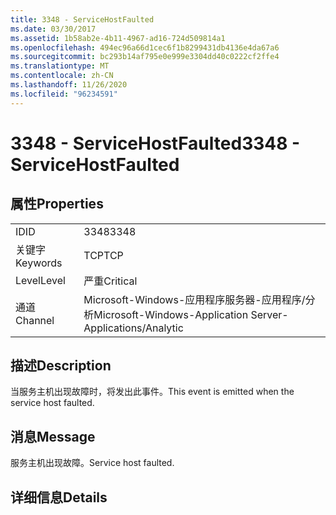 ```yaml
---
title: 3348 - ServiceHostFaulted
ms.date: 03/30/2017
ms.assetid: 1b58ab2e-4b11-4967-ad16-724d509814a1
ms.openlocfilehash: 494ec96a66d1cec6f1b8299431db4136e4da67a6
ms.sourcegitcommit: bc293b14af795e0e999e3304dd40c0222cf2ffe4
ms.translationtype: MT
ms.contentlocale: zh-CN
ms.lasthandoff: 11/26/2020
ms.locfileid: "96234591"
---
```

# <a name="3348---servicehostfaulted"></a><span data-ttu-id="12ea5-102">3348 - ServiceHostFaulted</span><span class="sxs-lookup"><span data-stu-id="12ea5-102">3348 - ServiceHostFaulted</span></span>

## <a name="properties"></a><span data-ttu-id="12ea5-103">属性</span><span class="sxs-lookup"><span data-stu-id="12ea5-103">Properties</span></span>  
  
|||  
|-|-|  
|<span data-ttu-id="12ea5-104">ID</span><span class="sxs-lookup"><span data-stu-id="12ea5-104">ID</span></span>|<span data-ttu-id="12ea5-105">3348</span><span class="sxs-lookup"><span data-stu-id="12ea5-105">3348</span></span>|  
|<span data-ttu-id="12ea5-106">关键字</span><span class="sxs-lookup"><span data-stu-id="12ea5-106">Keywords</span></span>|<span data-ttu-id="12ea5-107">TCP</span><span class="sxs-lookup"><span data-stu-id="12ea5-107">TCP</span></span>|  
|<span data-ttu-id="12ea5-108">Level</span><span class="sxs-lookup"><span data-stu-id="12ea5-108">Level</span></span>|<span data-ttu-id="12ea5-109">严重</span><span class="sxs-lookup"><span data-stu-id="12ea5-109">Critical</span></span>|  
|<span data-ttu-id="12ea5-110">通道</span><span class="sxs-lookup"><span data-stu-id="12ea5-110">Channel</span></span>|<span data-ttu-id="12ea5-111">Microsoft-Windows-应用程序服务器-应用程序/分析</span><span class="sxs-lookup"><span data-stu-id="12ea5-111">Microsoft-Windows-Application Server-Applications/Analytic</span></span>|  
  
## <a name="description"></a><span data-ttu-id="12ea5-112">描述</span><span class="sxs-lookup"><span data-stu-id="12ea5-112">Description</span></span>  

 <span data-ttu-id="12ea5-113">当服务主机出现故障时，将发出此事件。</span><span class="sxs-lookup"><span data-stu-id="12ea5-113">This event is emitted when the service host faulted.</span></span>  
  
## <a name="message"></a><span data-ttu-id="12ea5-114">消息</span><span class="sxs-lookup"><span data-stu-id="12ea5-114">Message</span></span>  

 <span data-ttu-id="12ea5-115">服务主机出现故障。</span><span class="sxs-lookup"><span data-stu-id="12ea5-115">Service host faulted.</span></span>  
  
## <a name="details"></a><span data-ttu-id="12ea5-116">详细信息</span><span class="sxs-lookup"><span data-stu-id="12ea5-116">Details</span></span>
